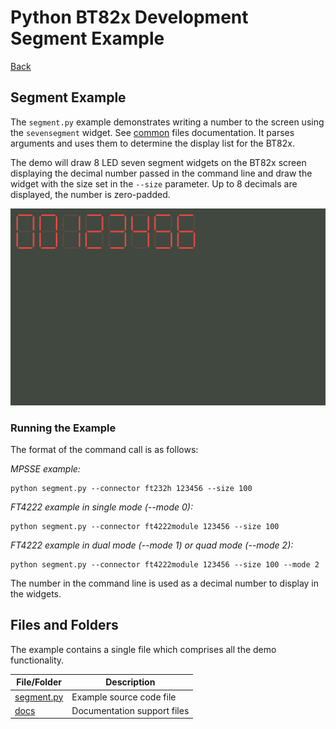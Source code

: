 # Python BT82x Development Segment Example

[Back](../README.md)

## Segment Example

The `segment.py` example demonstrates writing a number to the screen using the `sevensegment` widget. See [common](../common/README.md) files documentation. It parses arguments and uses them to determine the display list for the BT82x.

The demo will draw 8 LED seven segment widgets on the BT82x screen displaying the decimal number passed in the command line and draw the widget with the size set in the `--size` parameter. Up to 8 decimals are displayed, the number is zero-padded.

![Segment Example](docs/segments.png)

### Running the Example

The format of the command call is as follows:

_MPSSE example:_
```
python segment.py --connector ft232h 123456 --size 100
```

_FT4222 example in single mode (--mode 0):_

```
python segment.py --connector ft4222module 123456 --size 100

```

_FT4222 example in dual mode (--mode 1) or quad mode (--mode 2):_

```
python segment.py --connector ft4222module 123456 --size 100 --mode 2

```

The number in the command line is used as a decimal number to display in the widgets.

## Files and Folders

The example contains a single file which comprises all the demo functionality.

| File/Folder | Description |
| --- | --- |
| [segment.py](segment.py) | Example source code file |
| [docs](docs) | Documentation support files |
